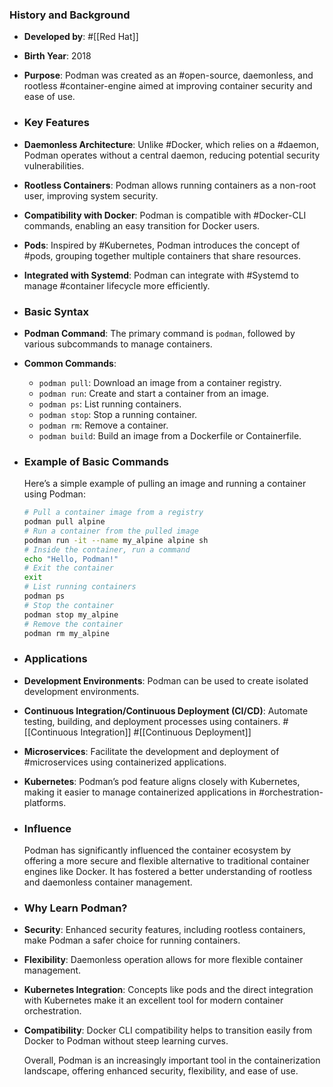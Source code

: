 ### **History and Background**
- **Developed by**: #[[Red Hat]]
- **Birth Year**: 2018
- **Purpose**: Podman was created as an #open-source, daemonless, and rootless #container-engine aimed at improving container security and ease of use.
- ### **Key Features**
- **Daemonless Architecture**: Unlike #Docker, which relies on a #daemon, Podman operates without a central daemon, reducing potential security vulnerabilities.
- **Rootless Containers**: Podman allows running containers as a non-root user, improving system security.
- **Compatibility with Docker**: Podman is compatible with #Docker-CLI commands, enabling an easy transition for Docker users.
- **Pods**: Inspired by #Kubernetes, Podman introduces the concept of #pods, grouping together multiple containers that share resources.
- **Integrated with Systemd**: Podman can integrate with #Systemd to manage #container lifecycle more efficiently.
- ### **Basic Syntax**
- **Podman Command**: The primary command is `podman`, followed by various subcommands to manage containers.
- **Common Commands**:
	- `podman pull`: Download an image from a container registry.
	- `podman run`: Create and start a container from an image.
	- `podman ps`: List running containers.
	- `podman stop`: Stop a running container.
	- `podman rm`: Remove a container.
	- `podman build`: Build an image from a Dockerfile or Containerfile.
- ### **Example of Basic Commands**
  
  Here’s a simple example of pulling an image and running a container using Podman:
  
  ```sh
  # Pull a container image from a registry
  podman pull alpine
  # Run a container from the pulled image
  podman run -it --name my_alpine alpine sh
  # Inside the container, run a command
  echo "Hello, Podman!"
  # Exit the container
  exit
  # List running containers
  podman ps
  # Stop the container
  podman stop my_alpine
  # Remove the container
  podman rm my_alpine
  ```
- ### **Applications**
- **Development Environments**: Podman can be used to create isolated development environments.
- **Continuous Integration/Continuous Deployment (CI/CD)**: Automate testing, building, and deployment processes using containers. #[[Continuous Integration]] #[[Continuous Deployment]]
- **Microservices**: Facilitate the development and deployment of #microservices using containerized applications.
- **Kubernetes**: Podman’s pod feature aligns closely with Kubernetes, making it easier to manage containerized applications in #orchestration-platforms.
- ### **Influence**
  
  Podman has significantly influenced the container ecosystem by offering a more secure and flexible alternative to traditional container engines like Docker. It has fostered a better understanding of rootless and daemonless container management.
- ### **Why Learn Podman?**
- **Security**: Enhanced security features, including rootless containers, make Podman a safer choice for running containers.
- **Flexibility**: Daemonless operation allows for more flexible container management.
- **Kubernetes Integration**: Concepts like pods and the direct integration with Kubernetes make it an excellent tool for modern container orchestration.
- **Compatibility**: Docker CLI compatibility helps to transition easily from Docker to Podman without steep learning curves.
  
  Overall, Podman is an increasingly important tool in the containerization landscape, offering enhanced security, flexibility, and ease of use.